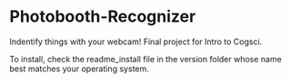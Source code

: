# Photobooth-Recognizer
Indentify things with your webcam! Final project for Intro to Cogsci.

To install, check the readme_install file in the version folder whose name best matches your operating system.
